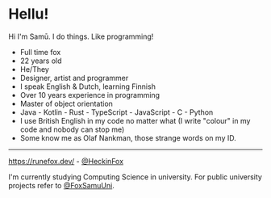 # Hellu!

Hi I'm Samū. I do things. Like programming!

- Full time fox
- 22 years old
- He/They
- Designer, artist and programmer
- I speak English & Dutch, learning Finnish
- Over 10 years experience in programming
- Master of object orientation
- Java - Kotlin - Rust - TypeScript - JavaScript - C - Python
- I use British English in my code no matter what (I write "colour" in my code and nobody can stop me)
- Some know me as Olaf Nankman, those strange words on my ID.

***

https://runefox.dev/ - [@HeckinFox](https://twitter.com/HeckinFox)

I'm currently studying Computing Science in university. For public university projects refer to [@FoxSamuUni](https://github.com/FoxSamuUni).
